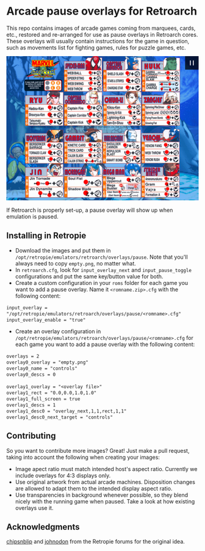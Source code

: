# Arcade pause overlays for Retroarch

This repo contains images of arcade games coming from marquees, cards, etc., restored and re-arranged for use as pause overlays in Retroarch cores.
These overlays will usually contain instructions for the game in question, such as movements list for fighting games, rules for puzzle games, etc.

![Pause overlay example](snapshot.png)

If Retroarch is properly set-up, a pause overlay will show up when emulation is paused.

## Installing in Retropie

* Download the images and put them in `/opt/retropie/emulators/retroarch/overlays/pause`. Note that you'll always need to copy `empty.png`, no matter what.
* In `retroarch.cfg`, look for `input_overlay_next` and `input_pause_toggle` configurations and put the same key/button value for both.
* Create a custom configuration in your `roms` folder for each game you want to add a pause overlay. Name it `<romname.zip>.cfg` with the following content:

```
input_overlay = "/opt/retropie/emulators/retroarch/overlays/pause/<romname>.cfg"
input_overlay_enable = "true"
```

* Create an overlay configuration in `/opt/retropie/emulators/retroarch/overlays/pause/<romname>.cfg` for each game you want to add a pause overlay with the following content:

```
overlays = 2
overlay0_overlay = "empty.png"
overlay0_name = "controls"
overlay0_descs = 0

overlay1_overlay = "<overlay file>"
overlay1_rect = "0.0,0.0,1.0,1.0"
overlay1_full_screen = true
overlay1_descs = 1
overlay1_desc0 = "overlay_next,1,1,rect,1,1"
overlay1_desc0_next_target = "controls"
```

## Contributing

So you want to contribute more images? Great! Just make a pull request, taking into account the following when creating your images:

* Image apect ratio must match intended host's aspect ratio. Currently we include overlays for 4:3 displays only.
* Use original artwork from actual arcade machines. Disposition changes are allowed to adapt them to the intended display aspect ratio.
* Use transparencies in background whenever possible, so they blend nicely with the running game when paused. Take a look at how existing overlays use it.

## Acknowledgments

[chipsnblip](https://retropie.org.uk/forum/user/chipsnblip) and [johnodon](https://retropie.org.uk/forum/user/johnodon) from the Retropie forums for the original idea.